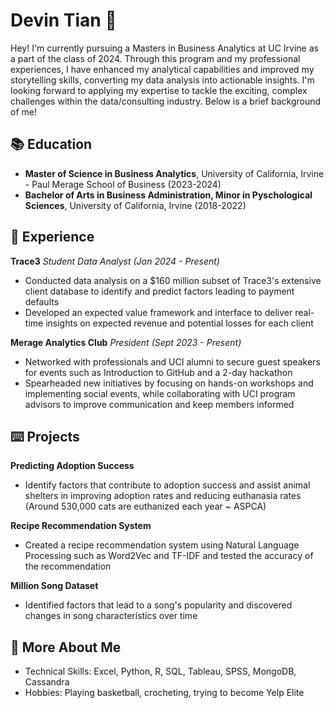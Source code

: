 # Devin Tian 👋

Hey! I'm currently pursuing a Masters in Business Analytics at UC Irvine as a part of the class of 2024. Through this program and my professional experiences, I have enhanced my analytical capabilities and improved my storytelling skills, converting my data analysis into actionable insights. I'm looking forward to applying my expertise to tackle the exciting, complex challenges within the data/consulting industry. Below is a brief background of me!

## 📚 Education
- **Master of Science in Business Analytics**, University of California, Irvine - Paul Merage School of Business (2023-2024)
- **Bachelor of Arts in Business Administration, Minor in Pyschological Sciences**, University of California, Irvine (2018-2022)

## 💼 Experience
**Trace3**
_Student Data Analyst (Jan 2024 - Present)_
- Conducted data analysis on a $160 million subset of Trace3's extensive client database to identify and predict factors leading to payment defaults
- Developed an expected value framework and interface to deliver real-time insights on expected revenue and potential losses for each client

**Merage Analytics Club**
_President (Sept 2023 - Present)_
- Networked with professionals and UCI alumni to secure guest speakers for events such as Introduction to GitHub and a 2-day hackathon
- Spearheaded new initiatives by focusing on hands-on workshops and implementing social events, while collaborating with UCI program advisors to improve communication and keep members informed

## ⌨️ Projects
**Predicting Adoption Success**
- Identify factors that contribute to adoption success and assist animal shelters in improving adoption rates and reducing euthanasia rates (Around 530,000 cats are euthanized each year ~ ASPCA)

**Recipe Recommendation System**
- Created a recipe recommendation system using Natural Language Processing such as Word2Vec and TF-IDF and tested the accuracy of the recommendation

**Million Song Dataset**
- Identified factors that lead to a song's popularity and discovered changes in song characteristics over time

## 🎉 More About Me
- Technical Skills: Excel, Python, R, SQL, Tableau, SPSS, MongoDB, Cassandra
- Hobbies: Playing basketball, crocheting, trying to become Yelp Elite
<!--
**DevinXTian/DevinXTian** is a ✨ _special_ ✨ repository because its `README.md` (this file) appears on your GitHub profile.

